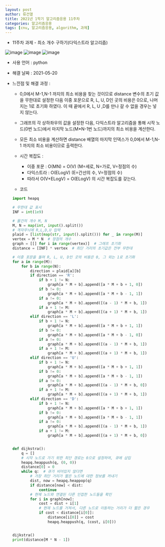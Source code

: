 ```yaml
---
layout: post
author: 류건열
title: 2021년 1학기 알고리즘응용 11주차
categories: 알고리즘응용
tags: [cnu, 알고리즘응용, algorithm, 과제]
---
```


- 11주차 과제 - 최소 개수 구하기(다익스트라 알고리즘)

![image](https://user-images.githubusercontent.com/34560965/119124743-fa632280-ba6b-11eb-9405-714166191912.png)
![image](https://user-images.githubusercontent.com/34560965/119124752-fc2ce600-ba6b-11eb-9caf-c8254da77fd6.png)
![image](https://user-images.githubusercontent.com/34560965/119124759-fdf6a980-ba6b-11eb-97eb-edd6667a775c.png)

- 사용 언어 : python

- 해결 날짜 : 2021-05-20

- 느낀점 및 해결 과정 :

  - 0,0에서 M-1,N-1 까지의 최소 비용을 찾는 것이므로 distance 변수의 초기 값을 무한대로 설정한 다음 이중 포문으로 R, L, U, D인 곳의 비용은 0으로, 나머지는 1로 초기화 하였다. 이 때 끝에서 R, L, U ,D를 만나 갈 수 없을 경우는 넣지 않는다.
  - 그래프의 각 상하좌우의 값을 설정한 다음, 다익스트라 알고리즘을 통해 시작 노드(0번 노드)에서 마지막 노드(M\*N-1번 노드)까지의 최소 비용을 계산한다.
  - 모든 최소 비용을 계산하면 distance 배열의 마지막 인덱스가 0,0에서 M-1,N-1 까지의 최소 비용이므로 출력한다.

  - 시간 복잡도 :

    - 이중 포문 : O(MN) = O(V) (M=세로, N=가로, V=정점의 수)
    - 다익스트라 : O(ELogV) (E=간선의 수, V=정점의 수)
    - 따라서 O(V+ELogV) = O(ELogV) 의 시간 복잡도를 갖는다.

  - 코드

  ```python
  import heapq

  # 무한대 값 표시
  INF = int(1e9)

  # 물건의 개수 M, N
  M, N = map(int, input().split())
  # 격자무늬에 R,L,D,U 입력
  plaid = [list(map(str, input().split())) for _ in range(M)]
  vertex = M * N  # 정점의 개수
  graph = [[] for i in range(vertex)]  # 그래프 초기화
  distance = [INF] * vertex  # 최단 거리의 초기값은 전부 무한대

  # 이중 포문을 돌며 R, L, U, D인 곳의 비용은 0, 그 외는 1로 초기화
  for a in range(M):
      for b in range(N):
          direction = plaid[a][b]
          if direction == 'R':
              if b + 1 != N:
                  graph[a * M + b].append([a * M + b + 1, 0])
              if b != 0:
                  graph[a * M + b].append([a * M + b - 1, 1])
              if a != 0:
                  graph[a * M + b].append([(a - 1) * M + b, 1])
              if a + 1 != M:
                  graph[a * M + b].append([(a + 1) * M + b, 1])
          elif direction == 'L':
              if b + 1 != N:
                  graph[a * M + b].append([a * M + b + 1, 1])
              if b != 0:
                  graph[a * M + b].append([a * M + b - 1, 0])
              if a != 0:
                  graph[a * M + b].append([(a - 1) * M + b, 1])
              if a + 1 != M:
                  graph[a * M + b].append([(a + 1) * M + b, 1])
          elif direction == 'U':
              if b + 1 != N:
                  graph[a * M + b].append([a * M + b + 1, 1])
              if b != 0:
                  graph[a * M + b].append([a * M + b - 1, 1])
              if a != 0:
                  graph[a * M + b].append([(a - 1) * M + b, 0])
              if a + 1 != M:
                  graph[a * M + b].append([(a + 1) * M + b, 1])
          elif direction == 'D':
              if b + 1 != N:
                  graph[a * M + b].append([a * M + b + 1, 1])
              if b != 0:
                  graph[a * M + b].append([a * M + b - 1, 1])
              if a != 0:
                  graph[a * M + b].append([(a - 1) * M + b, 1])
              if a + 1 != M:
                  graph[a * M + b].append([(a + 1) * M + b, 0])


  def dijkstra():
      q = []
      # 시작 노드로 가기 위한 최단 경로는 0으로 설정하여, 큐에 삽입
      heapq.heappush(q, (0, 0))
      distance[0] = 0
      while q:  # 큐가 비어있지 않다면
          # 가장 최단 거리가 짧은 노드에 대한 정보를 꺼내기
          dist, now = heapq.heappop(q)
          if distance[now] < dist:
              continue
          # 현재 노드와 연결된 다른 인접한 노드들을 확인
          for i in graph[now]:
              cost = dist + i[1]
              # 현재 노드를 거쳐서, 다른 노드로 이동하는 거리가 더 짧은 경우
              if cost < distance[i[0]]:
                  distance[i[0]] = cost
                  heapq.heappush(q, (cost, i[0]))


  dijkstra()
  print(distance[M * N - 1])
  ```

